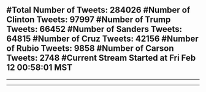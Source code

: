 #Total Number of Tweets: 284026 
#Number of Clinton Tweets: 97997
#Number of Trump Tweets: 66452
#Number of Sanders Tweets: 64815
#Number of Cruz Tweets: 42156
#Number of Rubio Tweets: 9858
#Number of Carson Tweets: 2748
#Current Stream Started at Fri Feb 12 00:58:01 MST
---
---
---
